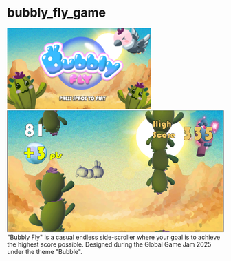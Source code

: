 # bubbly_fly_game
![Screenshot of the game](bubbly1.png)
![Screenshot of the game](bubbly2.png)
"Bubbly Fly" is a casual endless side-scroller where your goal is to achieve the highest score possible. Designed during the Global Game Jam 2025 under the theme "Bubble".
